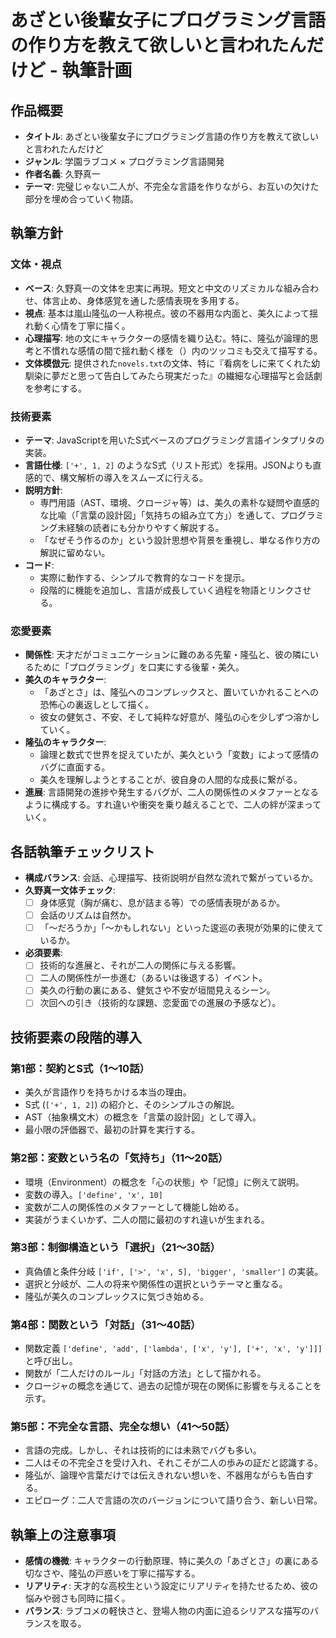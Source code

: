 # あざとい後輩女子にプログラミング言語の作り方を教えて欲しいと言われたんだけど - 執筆計画

## 作品概要
- **タイトル**: あざとい後輩女子にプログラミング言語の作り方を教えて欲しいと言われたんだけど
- **ジャンル**: 学園ラブコメ × プログラミング言語開発
- **作者名義**: 久野真一
- **テーマ**: 完璧じゃない二人が、不完全な言語を作りながら、お互いの欠けた部分を埋め合っていく物語。

## 執筆方針

### 文体・視点
- **ベース**: 久野真一の文体を忠実に再現。短文と中文のリズミカルな組み合わせ、体言止め、身体感覚を通した感情表現を多用する。
- **視点**: 基本は嵐山隆弘の一人称視点。彼の不器用な内面と、美久によって揺れ動く心情を丁寧に描く。
- **心理描写**: 地の文にキャラクターの感情を織り込む。特に、隆弘が論理的思考と不慣れな感情の間で揺れ動く様を（）内のツッコミも交えて描写する。
- **文体模倣元**: 提供された`novels.txt`の文体、特に『看病をしに来てくれた幼馴染に夢だと思って告白してみたら現実だった』の繊細な心理描写と会話劇を参考にする。

### 技術要素
- **テーマ**: JavaScriptを用いたS式ベースのプログラミング言語インタプリタの実装。
- **言語仕様**: `['+', 1, 2]` のようなS式（リスト形式）を採用。JSONよりも直感的で、構文解析の導入をスムーズに行える。
- **説明方針**:
  - 専門用語（AST、環境、クロージャ等）は、美久の素朴な疑問や直感的な比喩（「言葉の設計図」「気持ちの組み立て方」）を通して、プログラミング未経験の読者にも分かりやすく解説する。
  - 「なぜそう作るのか」という設計思想や背景を重視し、単なる作り方の解説に留めない。
- **コード**:
  - 実際に動作する、シンプルで教育的なコードを提示。
  - 段階的に機能を追加し、言語が成長していく過程を物語とリンクさせる。

### 恋愛要素
- **関係性**: 天才だがコミュニケーションに難のある先輩・隆弘と、彼の隣にいるために「プログラミング」を口実にする後輩・美久。
- **美久のキャラクター**:
  - 「あざとさ」は、隆弘へのコンプレックスと、置いていかれることへの恐怖心の裏返しとして描く。
  - 彼女の健気さ、不安、そして純粋な好意が、隆弘の心を少しずつ溶かしていく。
- **隆弘のキャラクター**:
  - 論理と数式で世界を捉えていたが、美久という「変数」によって感情のバグに直面する。
  - 美久を理解しようとすることが、彼自身の人間的な成長に繋がる。
- **進展**: 言語開発の進捗や発生するバグが、二人の関係性のメタファーとなるように構成する。すれ違いや衝突を乗り越えることで、二人の絆が深まっていく。

## 各話執筆チェックリスト

- **構成バランス**: 会話、心理描写、技術説明が自然な流れで繋がっているか。
- **久野真一文体チェック**:
  - [ ] 身体感覚（胸が痛む、息が詰まる等）での感情表現があるか。
  - [ ] 会話のリズムは自然か。
  - [ ] 「〜だろうか」「〜かもしれない」といった逡巡の表現が効果的に使えているか。
- **必須要素**:
  - [ ] 技術的な進展と、それが二人の関係に与える影響。
  - [ ] 二人の関係性が一歩進む（あるいは後退する）イベント。
  - [ ] 美久の行動の裏にある、健気さや不安が垣間見えるシーン。
  - [ ] 次回への引き（技術的な課題、恋愛面での進展の予感など）。

## 技術要素の段階的導入

### 第1部：契約とS式（1〜10話）
- 美久が言語作りを持ちかける本当の理由。
- S式 (`['+', 1, 2]`) の紹介と、そのシンプルさの解説。
- AST（抽象構文木）の概念を「言葉の設計図」として導入。
- 最小限の評価器で、最初の計算を実行する。

### 第2部：変数という名の「気持ち」（11〜20話）
- 環境（Environment）の概念を「心の状態」や「記憶」に例えて説明。
- 変数の導入。`['define', 'x', 10]`
- 変数が二人の関係性のメタファーとして機能し始める。
- 実装がうまくいかず、二人の間に最初のすれ違いが生まれる。

### 第3部：制御構造という「選択」（21〜30話）
- 真偽値と条件分岐 `['if', ['>', 'x', 5], 'bigger', 'smaller']` の実装。
- 選択と分岐が、二人の将来や関係性の選択というテーマと重なる。
- 隆弘が美久のコンプレックスに気づき始める。

### 第4部：関数という「対話」（31〜40話）
- 関数定義 `['define', 'add', ['lambda', ['x', 'y'], ['+', 'x', 'y']]]` と呼び出し。
- 関数が「二人だけのルール」「対話の方法」として描かれる。
- クロージャの概念を通じて、過去の記憶が現在の関係に影響を与えることを示す。

### 第5部：不完全な言語、完全な想い（41〜50話）
- 言語の完成。しかし、それは技術的には未熟でバグも多い。
- 二人はその不完全さを受け入れ、それこそが二人の歩みの証だと認識する。
- 隆弘が、論理や言葉だけでは伝えきれない想いを、不器用ながらも告白する。
- エピローグ：二人で言語の次のバージョンについて語り合う、新しい日常。

## 執筆上の注意事項
- **感情の機微**: キャラクターの行動原理、特に美久の「あざとさ」の裏にある切なさや、隆弘の戸惑いを丁寧に描写する。
- **リアリティ**: 天才的な高校生という設定にリアリティを持たせるため、彼の悩みや弱さも同時に描く。
- **バランス**: ラブコメの軽快さと、登場人物の内面に迫るシリアスな描写のバランスを取る。
